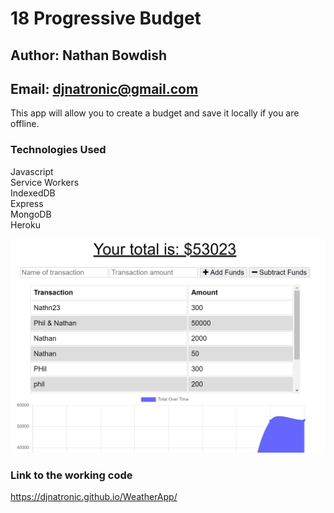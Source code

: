 # 18 Progressive Budget

## Author: Nathan Bowdish
## Email:  djnatronic@gmail.com

This app will allow you to create a budget and save it locally if you are offline.<br/>

### Technologies Used
Javascript<br/>
Service Workers<br/>
IndexedDB<br/>
Express<br/>
MongoDB<br/>
Heroku<br/>





![scheduler demo](./Capture.PNG)

### Link to the working code
https://djnatronic.github.io/WeatherApp/